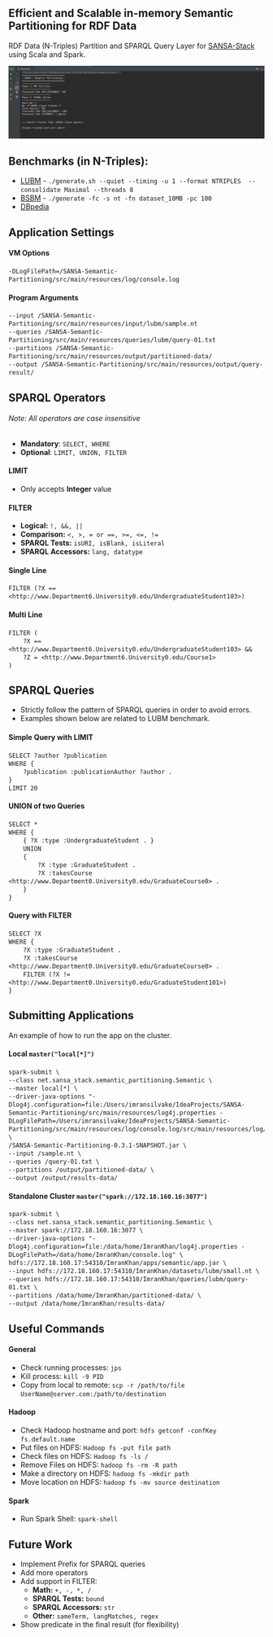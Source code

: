 ## Efficient and Scalable in-memory Semantic Partitioning for RDF Data
RDF Data (N-Triples) Partition and SPARQL Query Layer for [SANSA-Stack](https://github.com/SANSA-Stack) using Scala and Spark.

![Alt text](preview.png?raw=true "Semantic Partitioning")


##  Benchmarks (in N-Triples): 

- [LUBM](https://github.com/rvesse/lubm-uba) - `./generate.sh --quiet --timing -u 1 --format NTRIPLES  --consolidate Maximal --threads 8`
- [BSBM](https://sourceforge.net/projects/bsbmtools/files/bsbmtools/bsbmtools-0.2/bsbmtools-v0.2.zip/download) - `./generate -fc -s nt -fn dataset_10MB -pc 100`
- [DBpedia](http://benchmark.dbpedia.org/)


## Application Settings

#### VM Options
```
-DLogFilePath=/SANSA-Semantic-Partitioning/src/main/resources/log/console.log
```

#### Program Arguments
```
--input /SANSA-Semantic-Partitioning/src/main/resources/input/lubm/sample.nt
--queries /SANSA-Semantic-Partitioning/src/main/resources/queries/lubm/query-01.txt
--partitions /SANSA-Semantic-Partitioning/src/main/resources/output/partitioned-data/
--output /SANSA-Semantic-Partitioning/src/main/resources/output/query-result/
```


## SPARQL Operators
###### Note: All operators are case insensitive
 - **Mandatory**: ```SELECT, WHERE```
 - **Optional**: ```LIMIT, UNION, FILTER```

#### LIMIT
 - Only accepts **Integer** value

#### FILTER
 - **Logical:** ```!, &&, ||```
 - **Comparison:** ```<, >, = or ==, >=, <=, !=```
 - **SPARQL Tests:** ```isURI, isBlank, isLiteral```
 - **SPARQL Accessors:** ```lang, datatype```

#### Single Line
```    
FILTER (?X == <http://www.Department6.University0.edu/UndergraduateStudent103>)
```
    
#### Multi Line
```    
FILTER (
    ?X == <http://www.Department6.University0.edu/UndergraduateStudent103> &&
    ?Z = <http://www.Department6.University0.edu/Course1>
)
```


## SPARQL Queries
- Strictly follow the pattern of SPARQL queries in order to avoid errors.
- Examples shown below are related to LUBM benchmark.

#### Simple Query with LIMIT
```
SELECT ?author ?publication
WHERE {
	?publication :publicationAuthor ?author .
}
LIMIT 20
```

#### UNION of two Queries
```
SELECT *
WHERE {
    { ?X :type :UndergraduateStudent . }
    UNION
    {
        ?X :type :GraduateStudent .
        ?X :takesCourse <http://www.Department0.University0.edu/GraduateCourse0> .
    }
}
```

#### Query with FILTER
```
SELECT ?X
WHERE {
    ?X :type :GraduateStudent .
    ?X :takesCourse <http://www.Department0.University0.edu/GraduateCourse0> .
    FILTER (?X != <http://www.Department0.University0.edu/GraduateStudent101>)
}
```


## Submitting Applications
An example of how to run the app on the cluster.

#### Local `master("local[*]")`
```
spark-submit \
--class net.sansa_stack.semantic_partitioning.Semantic \
--master local[*] \
--driver-java-options "-Dlog4j.configuration=file:/Users/imransilvake/IdeaProjects/SANSA-Semantic-Partitioning/src/main/resources/log4j.properties -DLogFilePath=/Users/imransilvake/IdeaProjects/SANSA-Semantic-Partitioning/src/main/resources/log/console.log/src/main/resources/log/console.log" \
/SANSA-Semantic-Partitioning-0.3.1-SNAPSHOT.jar \
--input /sample.nt \
--queries /query-01.txt \
--partitions /output/partitioned-data/ \
--output /output/results-data/
```

#### Standalone Cluster `master("spark://172.18.160.16:3077")`
```
spark-submit \
--class net.sansa_stack.semantic_partitioning.Semantic \
--master spark://172.18.160.16:3077 \
--driver-java-options "-Dlog4j.configuration=file:/data/home/ImranKhan/log4j.properties -DLogFilePath=/data/home/ImranKhan/console.log" \
hdfs://172.18.160.17:54310/ImranKhan/apps/semantic/app.jar \
--input hdfs://172.18.160.17:54310/ImranKhan/datasets/lubm/small.nt \
--queries hdfs://172.18.160.17:54310/ImranKhan/queries/lubm/query-01.txt \
--partitions /data/home/ImranKhan/partitioned-data/ \
--output /data/home/ImranKhan/results-data/
```


## Useful Commands

#### General
- Check running processes: `jps`
- Kill process: `kill -9 PID`
- Copy from local to remote: `scp -r /path/to/file UserName@server.com:/path/to/destination`

#### Hadoop
- Check Hadoop hostname and port: `hdfs getconf -confKey fs.default.name`
- Put files on HDFS: `Hadoop fs -put file path`
- Check files on HDFS: `Hadoop fs -ls /`
- Remove Files on HDFS: `hadoop fs -rm -R path`
- Make a directory on HDFS: `hadoop fs -mkdir path`
- Move location on HDFS: `hadoop fs -mv source destination`

#### Spark
- Run Spark Shell: `spark-shell`


## Future Work
 - Implement Prefix for SPARQL queries
 - Add more operators
 - Add support in FILTER: 
    - **Math:** ```+, -, *, /```
    - **SPARQL Tests:** ```bound```
    - **SPARQL Accessors:** ```str```
    - **Other:** ```sameTerm, langMatches, regex```
 - Show predicate in the final result (for flexibility)
